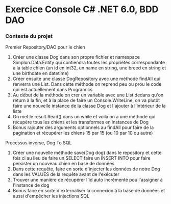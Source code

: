 # Exercice Console C# .NET 6.0, BDD DAO
### Contexte du projet
Premier Repository/DAO pour le chien
1. Créer une classe Dog dans son propre fichier et namespace Simplon.Data.Entity qui contiendra toutes les propriétés correspondante à la table chien (un id en int32, un name en string, une breed en string et une birthdate en datetime)
2. Créer ensuite une classe DogRepository avec une méthode findAll qui renverra une List<Dog>. Dans cette méthode on reprend peu ou prou le code qui est actuellement dans Program.cs
3. Au début de la méthode on crer un variable avec une List<Dog> dedans qu'on return à la fin, et à la place de faire un Console.WriteLine, on va plutôt faire une nouvelle instance de la classe Dog et l'ajouter à l'intérieur de la liste
4. On met le result.Read() dans un while et voilà on a une méthode qui récupère tous les chiens et les transformes en instances de Dog
5. Bonus rajouter des arguments optionnels au findAll pour faire de la pagination et récupérer les chiens 15 par 15 (ou 10 par 10 ou autre) 

Processus inverse, Dog To SQL
1. Créer une nouvelle méthode save(Dog dog) dans le repository et cette fois ci au lieu de faire un SELECT faire un INSERT INTO pour faire persister un nouveau chien en base de données
2. Dans cette requête, faire en sorte d'injecter les données de notre Dog dans les VALUES de la requête avant de l'exécuter
3. Trouver une manière de récupérer l'id auto incrémenté pou l'assigner à l'instance de dog
4. Bonus faire en sorte d'externaliser la connexion à la base de données et aussi d'empêcher les injections SQL